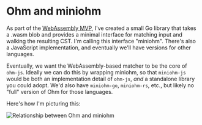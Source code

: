 # Ohm and miniohm

As part of the [WebAssembly MVP](https://github.com/ohmjs/ohm/issues/503), I've created a small Go library that takes a .wasm blob and provides a minimal interface for matching input and walking the resulting CST. I'm calling this interface "miniohm". There's also a JavaScript implementation, and eventually we'll have versions for other languages.

Eventually, we want the WebAssembly-based matcher to be the core of `ohm-js`. Ideally we can do this by wrapping miniohm, so that `miniohm-js` would be both an implementation detail of `ohm-js`, _and_ a standalone library you could adopt. We'd also have `miniohm-go`, `miniohm-rs`, etc., but likely no "full" version of Ohm for those languages.

Here's how I'm picturing this:

![Relationship between Ohm and miniohm](https://ohmjs.org/img/docs/ohm-miniohm.png)

